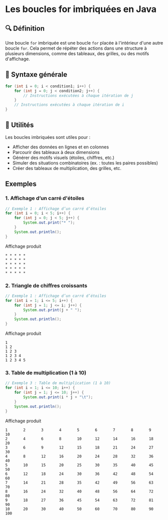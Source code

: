 # Les boucles for imbriquées en Java

## 🔍 Définition

Une boucle `for` imbriquée est une boucle `for` placée à l'intérieur d'une autre boucle `for`. Cela permet de répéter des actions dans une structure à plusieurs dimensions, comme des tableaux, des grilles, ou des motifs d'affichage.

## 📌 Syntaxe générale

```java
for (int i = 0; i < condition1; i++) {
    for (int j = 0; j < condition2; j++) {
        // Instructions exécutées à chaque itération de j
    }
    // Instructions exécutées à chaque itération de i
}
```

## 🎯 Utilités

Les boucles imbriquées sont utiles pour :

- Afficher des données en lignes et en colonnes
- Parcourir des tableaux à deux dimensions
- Générer des motifs visuels (étoiles, chiffres, etc.)
- Simuler des situations combinatoires (ex. : toutes les paires possibles)
- Créer des tableaux de multiplication, des grilles, etc.

## Exemples

### 1. Affichage d’un carré d'étoiles

```java
// Exemple 1 : Affichage d’un carré d’étoiles
for (int i = 0; i < 5; i++) {
    for (int j = 0; j < 5; j++) {
        System.out.print("* ");
    }
    System.out.println();
}
```

Affichage produit

```text
* * * * * 
* * * * * 
* * * * * 
* * * * * 
* * * * *
```

### 2. Triangle de chiffres croissants

```java
// Exemple 1 : Affichage d’un carré d’étoiles
for (int i = 1; i <= 5; i++) {
    for (int j = 1; j <= i; j++) {
        System.out.print(j + " ");
    }
    System.out.println();
}
```

Affichage produit

```text
1 
1 2 
1 2 3 
1 2 3 4 
1 2 3 4 5 
```

### 3. Table de multiplication (1 à 10)

```java
// Exemple 3 : Table de multiplication (1 à 10)
for (int i = 1; i <= 10; i++) {
    for (int j = 1; j <= 10; j++) {
        System.out.print(i * j + "\t");
    }
    System.out.println();
}
```

Affichage produit

```text
1       2       3       4       5       6       7       8       9       10
2       4       6       8       10      12      14      16      18      20
3       6       9       12      15      18      21      24      27      30
4       8       12      16      20      24      28      32      36      40
5       10      15      20      25      30      35      40      45      50
6       12      18      24      30      36      42      48      54      60
7       14      21      28      35      42      49      56      63      70
8       16      24      32      40      48      56      64      72      80
9       18      27      36      45      54      63      72      81      90
10      20      30      40      50      60      70      80      90      100 
```
